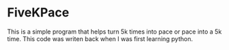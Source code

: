 # FiveKPace
 This is a simple program that helps turn 5k times into pace or pace into a 5k time.
 This code was writen back when I was first learning python. 
